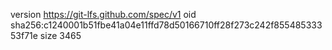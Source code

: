 version https://git-lfs.github.com/spec/v1
oid sha256:c1240001b51fbe41a04e11ffd78d50166710ff28f273c242f85548533353f71e
size 3465
